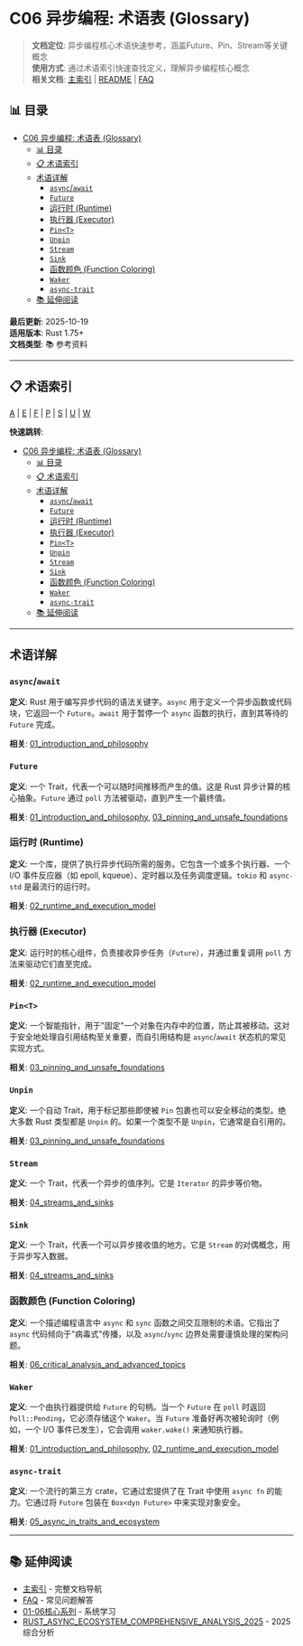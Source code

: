 ﻿# C06 异步编程: 术语表 (Glossary)

> **文档定位**: 异步编程核心术语快速参考，涵盖Future、Pin、Stream等关键概念  
> **使用方式**: 通过术语索引快速查找定义，理解异步编程核心概念  
> **相关文档**: [主索引](./00_MASTER_INDEX.md) | [README](./README.md) | [FAQ](./FAQ.md)

## 📊 目录

- [C06 异步编程: 术语表 (Glossary)](#c06-异步编程-术语表-glossary)
  - [📊 目录](#-目录)
  - [📋 术语索引](#-术语索引)
  - [术语详解](#术语详解)
    - [`async`/`await`](#asyncawait)
    - [`Future`](#future)
    - [运行时 (Runtime)](#运行时-runtime)
    - [执行器 (Executor)](#执行器-executor)
    - [`Pin<T>`](#pint)
    - [`Unpin`](#unpin)
    - [`Stream`](#stream)
    - [`Sink`](#sink)
    - [函数颜色 (Function Coloring)](#函数颜色-function-coloring)
    - [`Waker`](#waker)
    - [`async-trait`](#async-trait)
  - [📚 延伸阅读](#-延伸阅读)

**最后更新**: 2025-10-19  
**适用版本**: Rust 1.75+  
**文档类型**: 📚 参考资料

---

## 📋 术语索引

[A](#asyncawait) | [E](#执行器-executor) | [F](#future) | [P](#pint) | [S](#stream) | [U](#unpin) | [W](#waker)

**快速跳转**:

- [C06 异步编程: 术语表 (Glossary)](#c06-异步编程-术语表-glossary)
  - [📊 目录](#-目录)
  - [📋 术语索引](#-术语索引)
  - [术语详解](#术语详解)
    - [`async`/`await`](#asyncawait)
    - [`Future`](#future)
    - [运行时 (Runtime)](#运行时-runtime)
    - [执行器 (Executor)](#执行器-executor)
    - [`Pin<T>`](#pint)
    - [`Unpin`](#unpin)
    - [`Stream`](#stream)
    - [`Sink`](#sink)
    - [函数颜色 (Function Coloring)](#函数颜色-function-coloring)
    - [`Waker`](#waker)
    - [`async-trait`](#async-trait)
  - [📚 延伸阅读](#-延伸阅读)

---

## 术语详解

### `async`/`await`

**定义**: Rust 用于编写异步代码的语法关键字。`async` 用于定义一个异步函数或代码块，它返回一个 `Future`。`await` 用于暂停一个 `async` 函数的执行，直到其等待的 `Future` 完成。

**相关**: [01_introduction_and_philosophy](./01_introduction_and_philosophy.md)

### `Future`

**定义**: 一个 Trait，代表一个可以随时间推移而产生的值。这是 Rust 异步计算的核心抽象。`Future` 通过 `poll` 方法被驱动，直到产生一个最终值。

**相关**: [01_introduction_and_philosophy](./01_introduction_and_philosophy.md), [03_pinning_and_unsafe_foundations](./03_pinning_and_unsafe_foundations.md)

### 运行时 (Runtime)

**定义**: 一个库，提供了执行异步代码所需的服务。它包含一个或多个执行器、一个 I/O 事件反应器（如 epoll, kqueue）、定时器以及任务调度逻辑。`tokio` 和 `async-std` 是最流行的运行时。

**相关**: [02_runtime_and_execution_model](./02_runtime_and_execution_model.md)

### 执行器 (Executor)

**定义**: 运行时的核心组件，负责接收异步任务（`Future`），并通过重复调用 `poll` 方法来驱动它们直至完成。

**相关**: [02_runtime_and_execution_model](./02_runtime_and_execution_model.md)

### `Pin<T>`

**定义**: 一个智能指针，用于"固定"一个对象在内存中的位置，防止其被移动。这对于安全地处理自引用结构至关重要，而自引用结构是 `async`/`await` 状态机的常见实现方式。

**相关**: [03_pinning_and_unsafe_foundations](./03_pinning_and_unsafe_foundations.md)

### `Unpin`

**定义**: 一个自动 Trait，用于标记那些即使被 `Pin` 包裹也可以安全移动的类型。绝大多数 Rust 类型都是 `Unpin` 的。如果一个类型不是 `Unpin`，它通常是自引用的。

**相关**: [03_pinning_and_unsafe_foundations](./03_pinning_and_unsafe_foundations.md)

### `Stream`

**定义**: 一个 Trait，代表一个异步的值序列。它是 `Iterator` 的异步等价物。

**相关**: [04_streams_and_sinks](./04_streams_and_sinks.md)

### `Sink`

**定义**: 一个 Trait，代表一个可以异步接收值的地方。它是 `Stream` 的对偶概念，用于异步写入数据。

**相关**: [04_streams_and_sinks](./04_streams_and_sinks.md)

### 函数颜色 (Function Coloring)

**定义**: 一个描述编程语言中 `async` 和 `sync` 函数之间交互限制的术语。它指出了 `async` 代码倾向于"病毒式"传播，以及 `async`/`sync` 边界处需要谨慎处理的架构问题。

**相关**: [06_critical_analysis_and_advanced_topics](./06_critical_analysis_and_advanced_topics.md)

### `Waker`

**定义**: 一个由执行器提供给 `Future` 的句柄。当一个 `Future` 在 `poll` 时返回 `Poll::Pending`，它必须存储这个 `Waker`。当 `Future` 准备好再次被轮询时（例如，一个 I/O 事件已发生），它会调用 `waker.wake()` 来通知执行器。

**相关**: [01_introduction_and_philosophy](./01_introduction_and_philosophy.md), [02_runtime_and_execution_model](./02_runtime_and_execution_model.md)

### `async-trait`

**定义**: 一个流行的第三方 crate，它通过宏提供了在 Trait 中使用 `async fn` 的能力。它通过将 `Future` 包装在 `Box<dyn Future>` 中来实现对象安全。

**相关**: [05_async_in_traits_and_ecosystem](./05_async_in_traits_and_ecosystem.md)

---

## 📚 延伸阅读

- [主索引](./00_MASTER_INDEX.md) - 完整文档导航
- [FAQ](./FAQ.md) - 常见问题解答
- [01-06核心系列](./01_introduction_and_philosophy.md) - 系统学习
- [RUST_ASYNC_ECOSYSTEM_COMPREHENSIVE_ANALYSIS_2025](./RUST_ASYNC_ECOSYSTEM_COMPREHENSIVE_ANALYSIS_2025.md) - 2025综合分析
